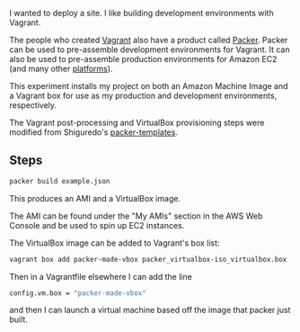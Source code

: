 I wanted to deploy a site. I like building development environments
with Vagrant.

The people who created [Vagrant][vagrant] also have a product called
[Packer][packer]. Packer can be used to pre-assemble development
environments for Vagrant. It can also be used to pre-assemble
production environments for Amazon EC2 (and many other
[platforms][packer-platforms]).

This experiment installs my project on both an Amazon Machine Image
and a Vagrant box for use as my production and development
environments, respectively.

The Vagrant post-processing and VirtualBox provisioning steps were
modified from Shiguredo's [packer-templates][packer-templates].

Steps
-----

```sh
packer build example.json
```

This produces an AMI and a VirtualBox image.

The AMI can be found under the "My AMIs" section in the AWS Web
Console and be used to spin up EC2 instances.

The VirtualBox image can be added to Vagrant's box list:

```sh
vagrant box add packer-made-vbox packer_virtualbox-iso_virtualbox.box
```

Then in a Vagrantfile elsewhere I can add the line

```sh
config.vm.box = "packer-made-vbox"
```

and then I can launch a virtual machine based off the image that
packer just built.

[vagrant]: https://www.vagrantup.com/
[packer]: https://www.packer.io/
[packer-platforms]: https://www.packer.io/intro/platforms.html
[packer-templates]: https://github.com/shiguredo/packer-templates
